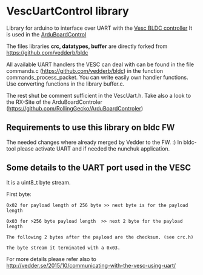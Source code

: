 # VescUartControl library

Library for arduino to interface over UART with the [Vesc BLDC controller](http://vedder.se/2015/01/vesc-open-source-esc/)
It is used in the [ArduBoardControl](https://github.com/RollingGecko/ArduBoardControler)

The files libraries **crc, datatypes, buffer** are directly forked from https://github.com/vedderb/bldc

All available UART handlers the VESC can deal with can be found in the file commands.c (https://github.com/vedderb/bldc)
in the function commands_process_packet. You can write easily own handler functions. Use converting functions in 
the library buffer.c.

The rest shut be comment sufficient in the VescUart.h. Take also a look to the RX-Site of the ArduBoardControler (https://github.com/RollingGecko/ArduBoardControler)

## Requirements to use this library on bldc FW

The needed changes where already merged by Vedder to the FW. :)
In bldc-tool please activate UART and if needed the nunchuk application. 

## Some details to the UART port used in the VESC

It is a uint8_t byte stream. 

First byte: 
```
0x02 for payload length of 256 byte >> next byte is for the payload length 

0x03 for >256 byte payload length  >> next 2 byte for the payload length

The following 2 bytes after the payload are the checksum. (see crc.h)

The byte stream it terminated with a 0x03.
```
For more details please refer also to http://vedder.se/2015/10/communicating-with-the-vesc-using-uart/



